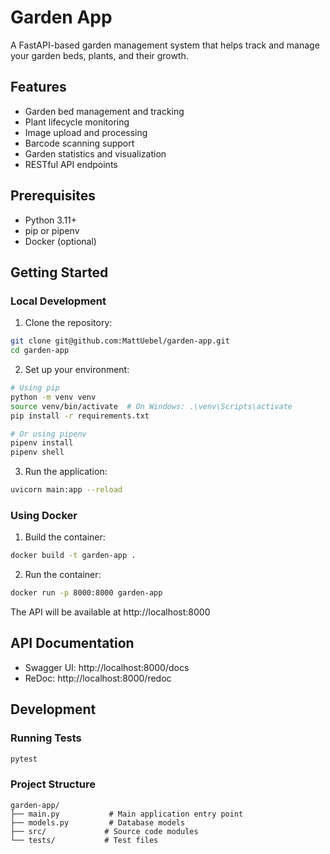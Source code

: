 # Garden App

A FastAPI-based garden management system that helps track and manage your garden beds, plants, and their growth.

## Features

- Garden bed management and tracking
- Plant lifecycle monitoring
- Image upload and processing
- Barcode scanning support
- Garden statistics and visualization
- RESTful API endpoints

## Prerequisites

- Python 3.11+
- pip or pipenv
- Docker (optional)

## Getting Started

### Local Development

1. Clone the repository:
```bash
git clone git@github.com:MattUebel/garden-app.git
cd garden-app
```

2. Set up your environment:
```bash
# Using pip
python -m venv venv
source venv/bin/activate  # On Windows: .\venv\Scripts\activate
pip install -r requirements.txt

# Or using pipenv
pipenv install
pipenv shell
```

3. Run the application:
```bash
uvicorn main:app --reload
```

### Using Docker

1. Build the container:
```bash
docker build -t garden-app .
```

2. Run the container:
```bash
docker run -p 8000:8000 garden-app
```

The API will be available at http://localhost:8000

## API Documentation

- Swagger UI: http://localhost:8000/docs
- ReDoc: http://localhost:8000/redoc

## Development

### Running Tests
```bash
pytest
```

### Project Structure

```
garden-app/
├── main.py           # Main application entry point
├── models.py         # Database models
├── src/             # Source code modules
└── tests/           # Test files
